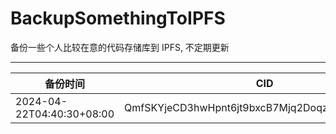 # BackupSomethingToIPFS
备份一些个人比较在意的代码存储库到 IPFS, 不定期更新

---

| 备份时间                  | CID                                            |
| ------------------------- | ---------------------------------------------- |
| 2024-04-22T04:40:30+08:00 | QmfSKYjeCD3hwHpnt6jt9bxcB7Mjq2DoqzgFAXA3JCxm2s |

